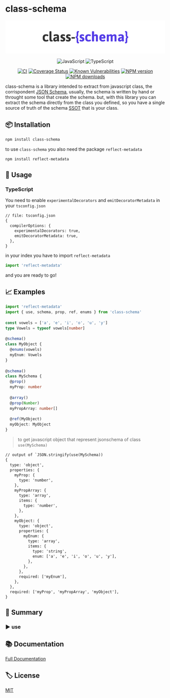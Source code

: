 # class-schema

![Logo](media/images/banner.png)

<div align="center">

![JavaScript](https://img.shields.io/badge/ES6-Supported-yellow.svg?style=for-the-badge&logo=JavaScript) ![TypeScript](https://img.shields.io/badge/TypeScript-Supported-blue.svg?style=for-the-badge&logo=Typescript)

[![CI](https://github.com/GiovanniCardamone/class-schema/actions/workflows/npm-ci.yml/badge.svg)](https://github.com/GiovanniCardamone/class-schema/actions/workflows/npm-ci.yml)
[![Coverage Status](https://coveralls.io/repos/github/GiovanniCardamone/class-schema/badge.svg?branch=main)](https://coveralls.io/github/GiovanniCardamone/class-schema?branch=main)
[![Known Vulnerabilities](https://snyk.io/test/github/GiovanniCardamone/class-schema/badge.svg)](https://snyk.io/test/github/GiovanniCardamone/class-schema)
[![NPM version](https://img.shields.io/npm/v/class-schema.svg?style=plastic)](https://www.npmjs.com/package/class-schema)
[![NPM downloads](https://img.shields.io/npm/dm/class-schema.svg?style=plastic)](https://www.npmjs.com/package/class-schema)

</div>

class-schema is a library intended to extract from javascript class, the corrispondent [JSON Schema](https://json-schema.org/), usually, the schema is written by hand or throught some tool that create the schema.
but, with this library you can extract the schema directly from the class you defined, so you have a single source of truth of the schema [SSOT](https://en.wikipedia.org/wiki/Single_source_of_truth) that is your class.

## :package: Installation

```bash
npm install class-schema
```

to use `class-schema` you also need the package `reflect-metadata`

```bash
npm install reflect-metadata
```

## :rocket: Usage

### TypeScript

You need to enable `experimentalDecorators` and `emitDecoratorMetadata` in your `tsconfig.json`

```json5
// file: tsconfig.json
{
  compilerOptions: {
    experimentalDecorators: true,
    emitDecoratorMetadata: true,
  },
}
```

in your index you have to import `reflect-metadata`

```typescript
import 'reflect-metadata'
```

and you are ready to go!

## :chart_with_upwards_trend: Examples

```typescript
import 'reflect-metadata'
import { use, schema, prop, ref, enums } from 'class-schema'

const vowels = ['a', 'e', 'i', 'o', 'u', 'y']
type Vowels = typeof vowels[number]

@schema()
class MyObject {
  @enums(vowels)
  myEnum: Vowels
}

@schema()
class MySchema {
  @prop()
  myProp: number

  @array()
  @prop(Number)
  myPropArray: number[]

  @ref(MyObject)
  myObject: MyObject
}
```

> to get javascript object that represent jsonschema of class `use(MySchema)`

```json5
// output of `JSON.stringify(use(MySchema))
{
  type: 'object',
  properties: {
    myProp: {
      type: 'number',
    },
    myPropArray: {
      type: 'array',
      items: {
        type: 'number',
      },
    },
    myObject: {
      type: 'object',
      properties: {
        myEnum: {
          type: 'array',
          items: {
            type: 'string',
            enum: ['a', 'e', 'i', 'o', 'u', 'y'],
          },
        },
      },
      required: ['myEnum'],
    },
  },
  required: ['myProp', 'myPropArray', 'myObject'],
}
```

## :toolbox: Summary

### :arrow_forward: use

## :books: Documentation

[Full Documentation](https://giovannicardam.one/class-schema)

## :label: License

[MIT](https://github.com/GiovanniCardamone/class-schema/blob/main/LICENSE)
